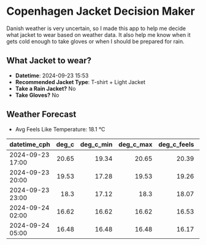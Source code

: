 
# Copenhagen Jacket Decision Maker

Danish weather is very uncertain, so I made this app to help me decide what jacket to wear based on weather data. 
It also help me know when it gets cold enough to take gloves or when I should be prepared for rain.

## What Jacket to wear?

- **Datetime**: 2024-09-23 15:53
- **Recommended Jacket Type**: T-shirt + Light Jacket
- **Take a Rain Jacket?** No
- **Take Gloves?** No

## Weather Forecast
- Avg Feels Like Temperature: 18.1 °C

| datetime_cph     |   deg_c |   deg_c_min |   deg_c_max |   deg_c_feels | weather   | wind   | rain   |
|:-----------------|--------:|------------:|------------:|--------------:|:----------|:-------|:-------|
| 2024-09-23 17:00 |   20.65 |       19.34 |       20.65 |         20.39 | Clouds    | Low    | None   |
| 2024-09-23 20:00 |   19.53 |       17.28 |       19.53 |         19.26 | Clouds    | Low    | None   |
| 2024-09-23 23:00 |   18.3  |       17.12 |       18.3  |         18.07 | Clouds    | Low    | None   |
| 2024-09-24 02:00 |   16.62 |       16.62 |       16.62 |         16.53 | Clouds    | Low    | None   |
| 2024-09-24 05:00 |   16.48 |       16.48 |       16.48 |         16.17 | Clouds    | Low    | None   |
        
